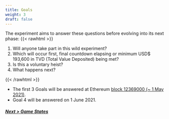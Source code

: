 ```yaml
---
title: Goals
weight: 3
draft: false
---
```


The experiment aims to answer these questions before evolving into its next phase:
{{< rawhtml >}}
<br/>
<ol>
	<li>Will anyone take part in this wild experiment?</li>
	<li>Which will occur first, final countdown elapsing or minimum USD$ 193,600 in TVD (Total Value Deposited) being met?</li>
	<li>Is this a voluntary heist?</li>
	<li>What happens next?</li>
</ol>
{{< /rawhtml >}}

* The first 3 Goals will be answered at Ethereum [block 12369000 (~ 1 May 2021)](https://etherscan.io/block/countdown/12369000).
* Goal 4 will be answered on 1 June 2021.

##### [Next > Game States](#game-states)